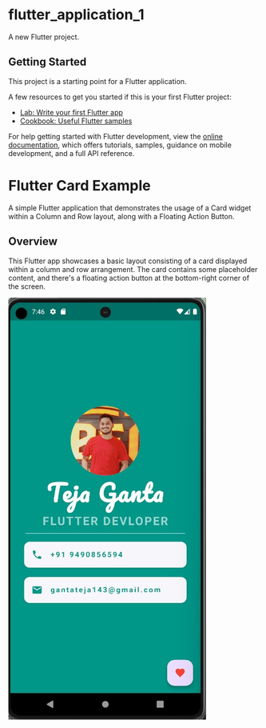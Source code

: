 # flutter_application_1

A new Flutter project.

## Getting Started

This project is a starting point for a Flutter application.

A few resources to get you started if this is your first Flutter project:

- [Lab: Write your first Flutter app](https://docs.flutter.dev/get-started/codelab)
- [Cookbook: Useful Flutter samples](https://docs.flutter.dev/cookbook)

For help getting started with Flutter development, view the
[online documentation](https://docs.flutter.dev/), which offers tutorials,
samples, guidance on mobile development, and a full API reference.


# Flutter Card Example

A simple Flutter application that demonstrates the usage of a Card widget within a Column and Row layout, along with a Floating Action Button.

## Overview

This Flutter app showcases a basic layout consisting of a card displayed within a column and row arrangement. The card contains some placeholder content, and there's a floating action button at the bottom-right corner of the screen.


![alt text](<WhatsApp Image 2024-02-16 at 19.47.01_5d1232bf.jpg>)